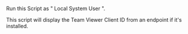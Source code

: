 Run this Script as " Local System User ".

 This script will display the Team Viewer Client ID from an endpoint if it's installed.